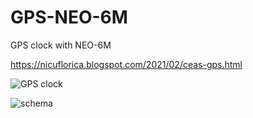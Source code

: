 # GPS-NEO-6M
GPS clock with NEO-6M

https://nicuflorica.blogspot.com/2021/02/ceas-gps.html

![GPS clock](https://1.bp.blogspot.com/-dtGPcwDu00Y/YDKiucLzPnI/AAAAAAAAdso/6GTqFVT88HABJteey3LiKxDUSfS1GfAjgCLcBGAsYHQ/s320/ceas1.png)

![schema](https://1.bp.blogspot.com/-EDhd92Uh3tk/YDKhaA3Q0zI/AAAAAAAAdsc/Fd8RwfHH6vgZPUHAm1MQPQelsuDhCgCYwCLcBGAsYHQ/s1127/gps%2Bconnection.jpg)


